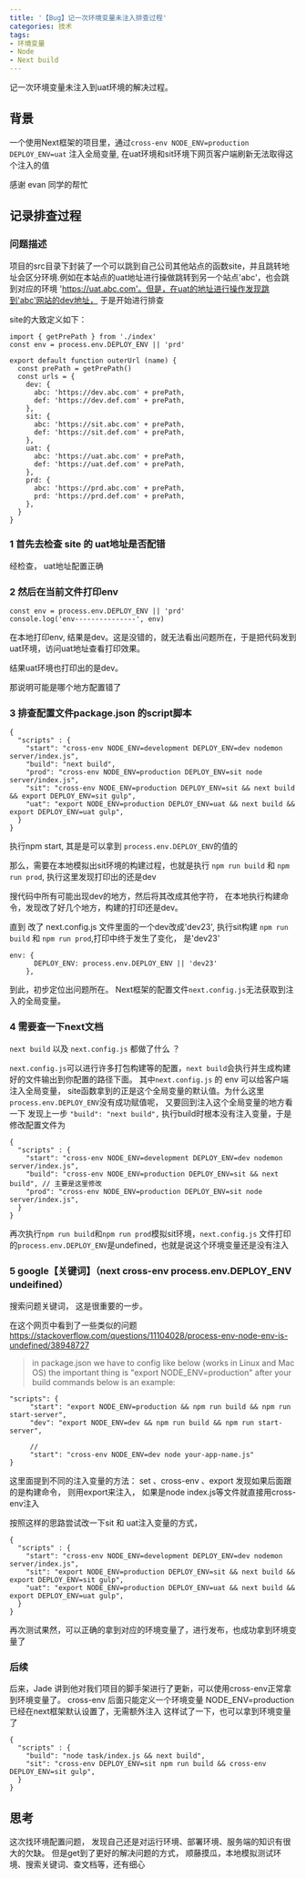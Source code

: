 ```yaml
---
title: '【Bug】记一次环境变量未注入排查过程'
categories: 技术
tags: 
- 环境变量
- Node
- Next build
---
```


记一次环境变量未注入到uat环境的解决过程。
<!-- more -->

## 背景
一个使用Next框架的项目里，通过`cross-env NODE_ENV=production DEPLOY_ENV=uat` 注入全局变量, 在uat环境和sit环境下网页客户端刷新无法取得这个注入的值

感谢 evan 同学的帮忙

## 记录排查过程

### 问题描述
项目的src目录下封装了一个可以跳到自己公司其他站点的函数site，并且跳转地址会区分环境.例如在本站点的uat地址进行操做跳转到另一个站点'abc'，也会跳到对应的环境 'https://uat.abc.com'。但是，在uat的地址进行操作发现跳到'abc'网站的dev地址， 于是开始进行排查

site的大致定义如下：
```
import { getPrePath } from './index'
const env = process.env.DEPLOY_ENV || 'prd'

export default function outerUrl (name) {
  const prePath = getPrePath()
  const urls = {
    dev: {
      abc: 'https://dev.abc.com' + prePath,
      def: 'https://dev.def.com' + prePath,
    },
    sit: {
      abc: 'https://sit.abc.com' + prePath,
      def: 'https://sit.def.com' + prePath,
    },
    uat: {
      abc: 'https://uat.abc.com' + prePath,
      def: 'https://uat.def.com' + prePath,
    },
    prd: {
      abc: 'https://prd.abc.com' + prePath,
      prd: 'https://prd.def.com' + prePath,
    },
  }
}
```

### 1 首先去检查 site 的 uat地址是否配错
经检查， uat地址配置正确

### 2 然后在当前文件打印env
```
const env = process.env.DEPLOY_ENV || 'prd'
console.log('env---------------', env)
```
在本地打印env, 结果是dev。这是没错的，就无法看出问题所在，于是把代码发到uat环境，访问uat地址查看打印效果。

结果uat环境也打印出的是dev。

那说明可能是哪个地方配置错了


### 3 排查配置文件package.json 的script脚本
```
{
  "scripts" : {
    "start": "cross-env NODE_ENV=development DEPLOY_ENV=dev nodemon server/index.js",
    "build": "next build",
    "prod": "cross-env NODE_ENV=production DEPLOY_ENV=sit node server/index.js",
    "sit": "cross-env NODE_ENV=production DEPLOY_ENV=sit && next build && export DEPLOY_ENV=sit gulp",
    "uat": "export NODE_ENV=production DEPLOY_ENV=uat && next build && export DEPLOY_ENV=uat gulp",
  }
}
```

执行npm start, 其是是可以拿到 `process.env.DEPLOY_ENV`的值的

那么，需要在本地模拟出sit环境的构建过程，也就是执行 `npm run build` 和 `npm run prod`,  执行这里发现打印出的还是dev

搜代码中所有可能出现dev的地方，然后将其改成其他字符， 在本地执行构建命令，发现改了好几个地方，构建的打印还是dev。

直到 改了 next.config.js 文件里面的一个dev改成'dev23', 执行sit构建 `npm run build` 和 `npm run prod`,打印中终于发生了变化， 是'dev23'
```
env: {
      DEPLOY_ENV: process.env.DEPLOY_ENV || 'dev23'
    },
```

到此，初步定位出问题所在。
Next框架的配置文件`next.config.js`无法获取到注入的全局变量。

### 4 需要查一下next文档
`next build` 以及  `next.config.js` 都做了什么 ？

`next.config.js`可以进行许多打包构建等的配置，`next build`会执行并生成构建好的文件输出到你配置的路径下面。 
其中`next.config.js` 的 env 可以给客户端注入全局变量， site函数拿到的正是这个全局变量的默认值。为什么这里`process.env.DEPLOY_ENV`没有成功赋值呢， 又要回到注入这个全局变量的地方看一下
发现上一步 `"build": "next build",`  执行build时根本没有注入变量，于是修改配置文件为
```
{
  "scripts" : {
    "start": "cross-env NODE_ENV=development DEPLOY_ENV=dev nodemon server/index.js",
    "build": "cross-env NODE_ENV=production DEPLOY_ENV=sit && next build", // 主要是这里修改
    "prod": "cross-env NODE_ENV=production DEPLOY_ENV=sit node server/index.js",
  }
}
```

再次执行`npm run build`和`npm run prod`模拟sit环境，`next.config.js` 文件打印的`process.env.DEPLOY_ENV`是undefined，也就是说这个环境变量还是没有注入

### 5 google【关键词】（next cross-env process.env.DEPLOY_ENV undeifined）
搜索问题关键词， 这是很重要的一步。

在这个网页中看到了一些类似的问题
https://stackoverflow.com/questions/11104028/process-env-node-env-is-undefined/38948727
>in package.json we have to config like below (works in Linux and Mac OS)
the important thing is "export NODE_ENV=production" after your build commands below is an example:
```
"scripts": {  
     "start": "export NODE_ENV=production && npm run build && npm run start-server",
     "dev": "export NODE_ENV=dev && npm run build && npm run start-server",

     //
     "start": "cross-env NODE_ENV=dev node your-app-name.js"
} 
```

这里面提到不同的注入变量的方法： set 、cross-env 、export
发现如果后面跟的是构建命令， 则用export来注入， 如果是node index.js等文件就直接用cross-env注入

按照这样的思路尝试改一下sit 和 uat注入变量的方式，
```
{
  "scripts" : {
    "start": "cross-env NODE_ENV=development DEPLOY_ENV=dev nodemon server/index.js",
    "sit": "export NODE_ENV=production DEPLOY_ENV=sit && next build && export DEPLOY_ENV=sit gulp",
    "uat": "export NODE_ENV=production DEPLOY_ENV=uat && next build && export DEPLOY_ENV=uat gulp",
  }
}
```

再次测试果然，可以正确的拿到对应的环境变量了，进行发布，也成功拿到环境变量了


### 后续
后来，Jade 讲到他对我们项目的脚手架进行了更新，可以使用cross-env正常拿到环境变量了。
cross-env 后面只能定义一个环境变量
NODE_ENV=production 已经在next框架默认设置了，无需额外注入
这样试了一下，也可以拿到环境变量了
```
{
  "scripts" : {
    "build": "node task/index.js && next build",
    "sit": "cross-env DEPLOY_ENV=sit npm run build && cross-env DEPLOY_ENV=sit gulp",
  }
}

```


## 思考
这次找环境配置问题， 发现自己还是对运行环境、部署环境、服务端的知识有很大的欠缺。
但是get到了更好的解决问题的方式， 顺藤摸瓜，本地模拟测试环境、搜索关键词、查文档等，还有细心

